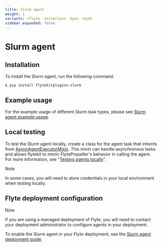 ```yaml
---
title: Slurm agent
weight: 1
variants: +flyte -serverless -byoc -byok
sidebar_expanded: false
---
```


# Slurm agent

## Installation

To install the Slurm agent, run the following command:

```shell
$ pip install flytekitplugins-slurm
```

## Example usage

For the example usage of different Slurm task types, please see [Slurm agent example usage](./slurm_agent_example_usage).

## Local testing

To test the Slurm agent locally, create a class for the agent task that inherits from [AsyncAgentExecutorMixin](https://github.com/flyteorg/flytekit/blob/cd6bd01ad0ba6688afc71a33a59ece53f90e841a/flytekit/extend/backend/base_agent.py#L3). This mixin can handle asynchronous tasks and allows flytekit to mimic FlytePropeller's behavior in calling the agent. For more information, see "[Testing agents locally](https://docs.flyte.org/en/latest/flyte_agents/testing_agents_in_a_local_python_environment.html)".

> [!NOTE]
> In some cases, you will need to store credentials in your local environment when testing locally.

## Flyte deployment configuration

> [!NOTE]
> If you are using a managed deployment of Flyte, you will need to contact your deployment administrator to configure agents in your deployment.

To enable the Slurm agent in your Flyte deployment, see the [Slurm agent deployment guide](../../../deployment/flyte-connectors/slurm).
